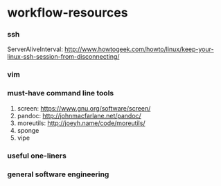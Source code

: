 # workflow-resources

### ssh
ServerAliveInterval: http://www.howtogeek.com/howto/linux/keep-your-linux-ssh-session-from-disconnecting/

### vim

### must-have command line tools
1. screen: https://www.gnu.org/software/screen/
2. pandoc: http://johnmacfarlane.net/pandoc/
3. moreutils: http://joeyh.name/code/moreutils/
  1. sponge
  1. vipe 

### useful one-liners

### general software engineering
